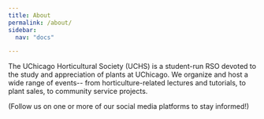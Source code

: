```yaml
---
title: About
permalink: /about/
sidebar:
  nav: "docs"

---
```


The UChicago Horticultural Society (UCHS) is a student-run RSO devoted to the study and appreciation of plants at UChicago. We organize and host a wide range of events-- from horticulture-related lectures and tutorials, to plant sales, to community service projects.

(Follow us on one or more of our social media platforms to stay informed!)